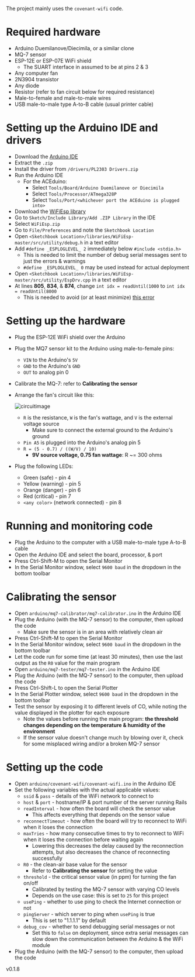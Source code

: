 The project mainly uses the `covenant-wifi` code.


# Required hardware
- Arduino Duemilanove/Diecimila, or a similar clone
- MQ-7 sensor
- ESP-12E or ESP-07E WiFi shield
    - The SUART interface in assumed to be at pins 2 & 3
- Any computer fan
- 2N3904 transistor
- Any diode
- Resistor (refer to fan circuit below for required resistance)
- Male-to-female and male-to-male wires
- USB male-to-male type A-to-B cable (usual printer cable)


# Setting up the Arduino IDE and drivers
- Download the [Arduino IDE](https://github.com/e-Gizmo/Arduino-1.8.5-IDE-Windows/archive/master.zip)
- Extract the `.zip`
- Install the driver from `/drivers/PL2303 Drivers.zip`
- Run the Arduino IDE
  - For the ACEduino:
     - Select `Tools/Board/Arduino Duemilanove or Diecimila`
     - Select `Tools/Processor/ATmega328P`
     - Select `Tools/Port/<whichever port the ACEduino is plugged into>`
- Download the [WiFiEsp library](https://github.com/bportaluri/WiFiEsp/archive/master.zip)
- Go to `Sketch/Include Library/Add .ZIP Library` in the IDE
- Select `WiFiEsp.zip`
- Go to `File/Preferences` and note the `Sketchbook Location`
- Open `<Sketchbook Location>/libraries/WiFiEsp-master/src/utility/debug.h` in a text editor
- Add `#define _ESPLOGLEVEL_ 2` immediately below `#include <stdio.h>`
  - This is needed to limit the number of debug serial messages sent to just the errors & warnings
  - `#define _ESPLOGLEVEL_ 0` may be used instead for actual deployment
- Open `<Sketchbook Location>/libraries/WiFiEsp-master/src/utility/EspDrv.cpp` in a text editor
- At lines **805**, **834**, & **874**, change `int idx = readUntil(1000` to `int idx = readUntil(8000`
  - This is needed to avoid (or at least minimize) [this error](https://github.com/bportaluri/WiFiEsp/issues/111)


# Setting up the hardware
- Plug the ESP-12E WiFi shield over the Arduino
- Plug the MQ7 sensor kit to the Arduino using male-to-female pins:
  - `VIN` to the Arduino's `5V`
  - `GND` to the Arduino's `GND`
  - `OUT` to analog pin 0
- Calibrate the MQ-7: refer to **Calibrating the sensor**
- Arrange the fan's circuit like this:

  ![circuitimage](https://i.imgur.com/sNUUjAt.png)
  - `R` is the resistance, `W` is the fan's wattage, and `V` is the external voltage source
    - Make sure to connect the external ground to the Arduino's ground
  - `Pin A5` is plugged into the Arduino's analog pin 5
  - `R = (5 - 0.7) / ((W/V) / 10)`
    - **9V source voltage, 0.75 fan wattage**: R ~= 300 ohms
- Plug the following LEDs:
  - Green (safe) - pin 4
  - Yellow (warning) - pin 5
  - Orange (danger) - pin 6
  - Red (critical) - pin 7
  - `<any color>` (network connected) - pin 8


# Running and monitoring code
- Plug the Arduino to the computer with a USB male-to-male type A-to-B cable
- Open the Arduino IDE and select the board, processor, & port
- Press Ctrl-Shift-M to open the Serial Monitor
- In the Serial Monitor window, select `9600 baud` in the dropdown in the bottom toolbar


# Calibrating the sensor
- Open `arduino/mq7-calibrator/mq7-calibrator.ino` in the Arduino IDE
- Plug the Arduino (with the MQ-7 sensor) to the computer, then upload the code
    - Make sure the sensor is in an area with relatively clean air
- Press Ctrl-Shift-M to open the Serial Monitor
- In the Serial Monitor window, select `9600 baud` in the dropdown in the bottom toolbar
- Let the code run for some time (at least 30 minutes), then use the last output as the `R0` value for the main program
- Open `arduino/mq7-tester/mq7-tester.ino` in the Arduino IDE
- Plug the Arduino (with the MQ-7 sensor) to the computer, then upload the code
- Press Ctrl-Shift-L to open the Serial Plotter
- In the Serial Plotter window, select `9600 baud` in the dropdown in the bottom toolbar
- Test the sensor by exposing it to different levels of CO, while noting the value displayed in the plotter for each exposure
    - Note the values before running the main program: **the threshold changes depending on the temperature & humidity of the environment**
    - If the sensor value doesn't change much by blowing over it, check for some misplaced wiring and/or a broken MQ-7 sensor


# Setting up the code
- Open `arduino/covenant-wifi/covenant-wifi.ino` in the Arduino IDE
- Set the following variables with the actual applicable values:
    - `ssid` & `pass` - details of the WiFi network to connect to
    - `host` & `port` - hostname/IP & port number of the server running Rails
    - `readInterval` - how often the board will check the sensor value
        - This affects everything that depends on the sensor value
    - `reconnectTimeout` - how often the board will try to reconnect to WiFi when it loses the connection
    - `maxTries` - how many consecutive times to try to reconnect to WiFi when it loses the connection before waiting again
        - Lowering this decreases the delay caused by the reconnection attempts, but also decreases the chance of reconnecting successfully
    - `R0` - the clean-air base value for the sensor
        - Refer to **Calibrating the sensor** for setting the value
    - `threshold` - the critical sensor value (in ppm) for turning the fan on/off
        - Calibrated by testing the MQ-7 sensor with varying CO levels
        - Depends on the use case: this is set to `25` for this project
    - `usePing` - whether to use ping to check the Internet connection or not
    - `pingServer` - which server to ping when `usePing` is true
        - This is set to "1.1.1.1" by default
	- `debug_cov` - whether to send debugging serial messages or not
		- Set this to `false` on deployment, since extra serial messages can slow down the communication between the Arduino & the WiFi module
- Plug the Arduino (with the MQ-7 sensor) to the computer, then upload the code


v0.1.8
